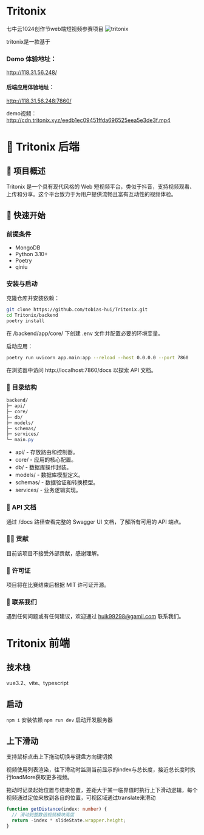 # Tritonix
七牛云1024创作节web端短视频参赛项目
![tritonix](http://cdn.tritonix.xyz/tritonix_project.png)

tritonix是一款基于

### Demo 体验地址：
http://118.31.56.248/

#### 后端应用体验地址：
http://118.31.56.248:7860/

demo视频： http://cdn.tritonix.xyz/eedb1ec09451ffda696525eea5e3de3f.mp4

# 🎥 Tritonix 后端

## 🌟 项目概述
Tritonix 是一个具有现代风格的 Web 短视频平台，类似于抖音，支持视频观看、上传和分享。这个平台致力于为用户提供流畅且富有互动性的视频体验。

## 🚀 快速开始

### 前提条件
- MongoDB
- Python 3.10+
- Poetry
- qiniu

### 安装与启动

克隆仓库并安装依赖：

```bash
git clone https://github.com/tobias-hui/Tritonix.git
cd Tritonix/backend
poetry install
```
在 /backend/app/core/ 下创建 .env 文件并配置必要的环境变量。

启动应用：
```bash
poetry run uvicorn app.main:app --reload --host 0.0.0.0 --port 7860
```

在浏览器中访问 http://localhost:7860/docs 以探索 API 文档。

### 📂 目录结构
```css
backend/
├─ api/
├─ core/
├─ db/
├─ models/
├─ schemas/
├─ services/
└─ main.py
```
- api/ - 存放路由和控制器。
- core/ - 应用的核心配置。
- db/ - 数据库操作封装。
- models/ - 数据库模型定义。
- schemas/ - 数据验证和转换模型。
- services/ - 业务逻辑实现。

### 📘 API 文档
通过 /docs 路径查看完整的 Swagger UI 文档，了解所有可用的 API 端点。

### 👨‍💻 贡献
目前该项目不接受外部贡献，感谢理解。

### 📜 许可证
项目将在比赛结束后根据 MIT 许可证开源。

### 📮 联系我们
遇到任何问题或有任何建议，欢迎通过 huik99298@gamil.com 联系我们。

# Tritonix 前端

## 技术栈
vue3.2、vite、typescript

## 启动
`npm i` 安装依赖
`npm run dev` 启动开发服务器

## 上下滑动
支持鼠标点击上下拖动切换与键盘方向键切换

视频使用列表渲染，往下滑动时监测当前显示的index与总长度，接近总长度时执行loadMore获取更多视频。

拖动时记录起始位置与结束位置，差距大于某一临界值时执行上下滑动逻辑，每个视频通过定位来放到各自的位置，可视区域通过translate来滑动
```typescript
function getDistance(index: number) {
  // 滑动到整数倍视频模块高度
  return -index * slideState.wrapper.height;
}
```